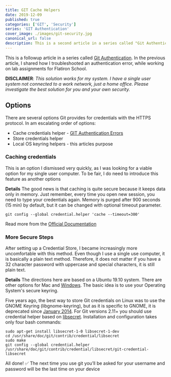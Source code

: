 ```yaml
---
title: GIT Cache Helpers
date: 2019-12-09
published: true
categories: ['GIT', 'Security']
series: 'GIT Authentication'
cover_image: ./images/git-security.jpg
canonical_url: false
description: This is a second article in a series called "Git Authentication*" . In the previous article, I shared how I troubleshooted an authentication error, while working on lab assignments for Flatiron School.
---
```

This is a followup article in a series called [Git Authentication](https://dev.to/eclecticcoding/git-authentication-errors-109a). In the previous article, I shared how I troubleshooted an authentication error, while working on lab assignments for Flatiron School.

**DISCLAIMER**: *This solution works for my system. I have a single user system not connected to a work network, just a home office. Please investigate the best solution for you and your own security.*

## Options
There are several options Git provides for credentials with the HTTPS protocol. In am escalating order of options:
- Cache credentials helper - [GIT Authentication Errors](https://dev.to/eclecticcoding/git-authentication-errors-109a)
- Store credentials helper
- Local OS keyring helpers - this articles purpose

### Caching credentials
This is an option I dismissed very quickly, as I was looking for a viable option for my single user computer. To be fair, I do need to introduce this feature as another options

**Details**
The good news is that caching is quite secure because it keeps data only in memory. Just remember, every time you open new session, you need to type your credentials again. Memory is purged after 900 seconds (15 min) by default, but it can be changed with optional timeout parameter.
```shell
git config --global credential.helper 'cache --timeout=300'
```

Read more from the [Official Documentation](https://git-scm.com/docs/git-credential-cache)

 ### More Secure Steps
After setting up a Credential Store, I became increasingly more uncomfortable with this method. Even though I use a single use computer, it is basically a plain text method. Therefore, it does not matter if you have a 32 character password with uppercase and special characters, it is still plain text.

**Details**
The directions here are based on a Ubuntu 19.10 system. There are other options for Mac and [Windows](https://github.com/Microsoft/Git-Credential-Manager-for-Mac-and-Linux). The basic idea is to use your Operating System's secure keyring.

Five years ago, the best way to store Git credentials on Linux was to use the GNOME Keyring (libgnome-keyring), but as it is specific to GNOME, it is deprecated since [January 2014](https://mail.gnome.org/archives/commits-list/2014-January/msg01585.html). For Git versions 2.11+ you should use credential helper based on [libsecret](https://wiki.gnome.org/Projects/Libsecret). Installation and configuration takes only four bash commands:

```shell
sudo apt-get install libsecret-1-0 libsecret-1-dev
cd /usr/share/doc/git/contrib/credential/libsecret
sudo make
git config --global credential.helper /usr/share/doc/git/contrib/credential/libsecret/git-credential-libsecret
```
All done! ✅
The next time you use git you’ll be asked for your username and password will be the last time on your device
